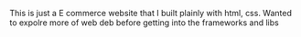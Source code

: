 This is just a E commerce website that I built plainly with html, css. Wanted to expolre more of web deb before getting into the frameworks and libs
